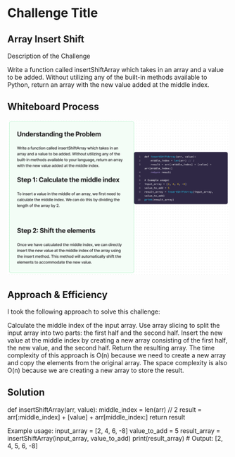 # Challenge Title

## Array Insert Shift

Description of the Challenge

Write a function called insertShiftArray which takes in an array and a value to be added. Without utilizing any of the built-in methods available to Python, return an array with the new value added at the middle index.

## Whiteboard Process

![WhiteBoard](WhiteBoard.png)

## Approach & Efficiency

I took the following approach to solve this challenge:

Calculate the middle index of the input array.
Use array slicing to split the input array into two parts: the first half and the second half.
Insert the new value at the middle index by creating a new array consisting of the first half, the new value, and the second half.
Return the resulting array.
The time complexity of this approach is O(n) because we need to create a new array and copy the elements from the original array. The space complexity is also O(n) because we are creating a new array to store the result.

## Solution

def insertShiftArray(arr, value):
    middle_index = len(arr) // 2
    result = arr[:middle_index] + [value] + arr[middle_index:]
    return result

Example usage:
input_array = [2, 4, 6, -8]
value_to_add = 5
result_array = insertShiftArray(input_array, value_to_add)
print(result_array)  # Output: [2, 4, 5, 6, -8]

